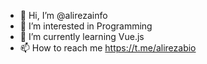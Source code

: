 - 👋 Hi, I’m @alirezainfo
- 👀 I’m interested in Programming
- 🌱 I’m currently learning Vue.js
- 📫 How to reach me https://t.me/alirezabio
